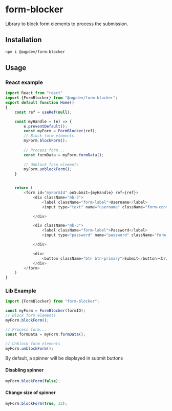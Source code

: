 # form-blocker
Library to block form elements to process the submission.

## Installation

```bash
npm i @aqpdev/form-blocker
```

## Usage

### React example
```javascript
import React from "react"
import {FormBlocker} from "@aqpdev/form-blocker";
export default function Home()
{
    const ref = useRef(null);

    const myHandle = (e) => {
        e.preventDefault();
        const myForm = FormBlocker(ref);
        // Block form elements
        myForm.blockForm();
        
        // Process form...        
        const formData = myForm.formData();
        
        // Unblock form elements
        myForm.unblockForm();
    }


    return (
        <form id="myFormId" onSubmit={myHandle} ref={ref}>
            <div className="mb-3">
                <label className="form-label">Username</label>
                <input type="text" name="username" className="form-control"/>

            </div>

            <div className="mb-3">
                <label className="form-label">Password</label>
                <input type="password" name="password" className="form-control"/>

            </div>

            <div>
                <button className="btn btn-primary">Submit</button><br/>
            </div>
        </form>
    )
}
```

### Lib Example
```javascript
import {FormBlocker} from "form-blocker";

const myForm = FormBlocker(formID);
// Block form elements
myForm.blockForm();

// Process form...        
const formData = myForm.formData();

// Unblock form elements
myForm.unblockForm();

```

By default, a spinner will be displayed in submit buttons

#### Disabling spinner

```javascript
myForm.blockForm(false);
```

#### Change size of spinner

```javascript
myForm.blockForm(true, 32);
```
